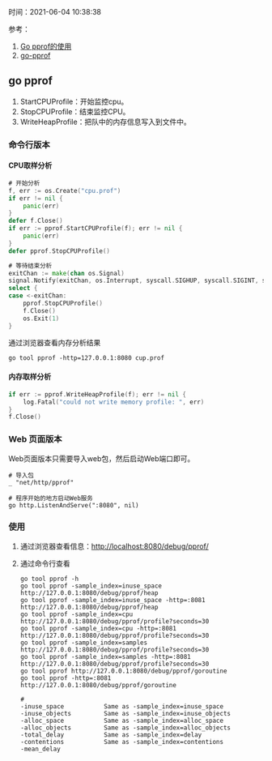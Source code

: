 时间：2021-06-04 10:38:38

参考：

1. [Go pprof的使用](https://studygolang.com/articles/12970)
2. [go-pprof](https://golang.org/pkg/runtime/pprof/)

## go pprof

1. StartCPUProfile：开始监控cpu。
2. StopCPUProfile：结束监控CPU。
3. WriteHeapProfile：把队中的内存信息写入到文件中。

### 命令行版本

#### CPU取样分析

```go
# 开始分析
f, err := os.Create("cpu.prof")
if err != nil {
    panic(err)
}
defer f.Close()
if err := pprof.StartCPUProfile(f); err != nil {
    panic(err)
}
defer pprof.StopCPUProfile()

# 等待结束分析
exitChan := make(chan os.Signal)
signal.Notify(exitChan, os.Interrupt, syscall.SIGHUP, syscall.SIGINT, syscall.SIGTERM, syscall.SIGQUIT)
select {
case <-exitChan:
    pprof.StopCPUProfile()
    f.Close()
    os.Exit(1)
}
```

通过浏览器查看内存分析结果

```shell
go tool pprof -http=127.0.0.1:8080 cup.prof
```

#### 内存取样分析

```go
if err := pprof.WriteHeapProfile(f); err != nil {
    log.Fatal("could not write memory profile: ", err)
}
f.Close()
```

### Web 页面版本

Web页面版本只需要导入web包，然后启动Web端口即可。

```
# 导入包
_ "net/http/pprof"

# 程序开始的地方启动Web服务
go http.ListenAndServe(":8080", nil)
```

### 使用

1. 通过浏览器查看信息：[http://localhost:8080/debug/pprof/](http://localhost:8080/debug/pprof/)
2. 通过命令行查看

    ```shell
    go tool pprof -h
    go tool pprof -sample_index=inuse_space http://127.0.0.1:8080/debug/pprof/heap
    go tool pprof -sample_index=inuse_space -http=:8081 http://127.0.0.1:8080/debug/pprof/heap
    go tool pprof -sample_index=cpu http://127.0.0.1:8080/debug/pprof/profile?seconds=30
    go tool pprof -sample_index=cpu -http=:8081 http://127.0.0.1:8080/debug/pprof/profile?seconds=30
    go tool pprof -sample_index=samples http://127.0.0.1:8080/debug/pprof/profile?seconds=30
    go tool pprof -sample_index=samples -http=:8081 http://127.0.0.1:8080/debug/pprof/profile?seconds=30
    go tool pprof http://127.0.0.1:8080/debug/pprof/goroutine
    go tool pprof -http=:8081 http://127.0.0.1:8080/debug/pprof/goroutine
    
    #
    -inuse_space           Same as -sample_index=inuse_space
    -inuse_objects         Same as -sample_index=inuse_objects
    -alloc_space           Same as -sample_index=alloc_space
    -alloc_objects         Same as -sample_index=alloc_objects
    -total_delay           Same as -sample_index=delay
    -contentions           Same as -sample_index=contentions
    -mean_delay
    ```

